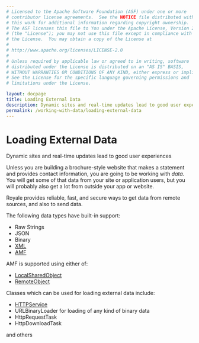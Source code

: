 ```yaml
---
# Licensed to the Apache Software Foundation (ASF) under one or more
# contributor license agreements.  See the NOTICE file distributed with
# this work for additional information regarding copyright ownership.
# The ASF licenses this file to You under the Apache License, Version 2.0
# (the "License"); you may not use this file except in compliance with
# the License.  You may obtain a copy of the License at
# 
# http://www.apache.org/licenses/LICENSE-2.0
# 
# Unless required by applicable law or agreed to in writing, software
# distributed under the License is distributed on an "AS IS" BASIS,
# WITHOUT WARRANTIES OR CONDITIONS OF ANY KIND, either express or implied.
# See the License for the specific language governing permissions and
# limitations under the License.

layout: docpage
title: Loading External Data
description: Dynamic sites and real-time updates lead to good user experiences
permalink: /working-with-data/loading-external-data
---
```


# Loading External Data

Dynamic sites and real-time updates lead to good user experiences

Unless you are building a brochure-style website that makes a statement and provides contact information, you are going to be working with _data_. You will get some of that data from your site or application users, but you will probably also get a lot from outside your app or website.

Royale provides reliable, fast, and secure ways to get data from remote sources, and also to send data.

The following data types have built-in support:

* Raw Strings
* JSON
* Binary
* [XML](features/as3/xml)
* [AMF](working-with-data/loading-external-data/amf)

AMF is supported using either of:
* [LocalSharedObject](working-with-data/loading-external-data/localsharedobject)
* [RemoteObject](working-with-data/loading-external-data/remoteobject)

Classes which can be used for loading external data include:
* [HTTPService](working-with-data/loading-external-data/httpservice)
* URLBinaryLoader for loading of any kind of binary data
* HttpRequestTask
* HttpDownloadTask

and others


